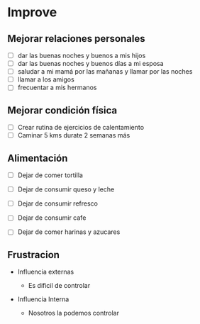 # Improve


## Mejorar relaciones personales
- [ ] dar las buenas noches y buenos a mis hijos  
- [ ] dar las buenas noches y buenos días a mi esposa
- [ ] saludar a mi mamá por las mañanas y llamar por las noches
- [ ] llamar a los amigos
- [ ] frecuentar a mis hermanos

## Mejorar condición física
- [ ] Crear rutina de ejercicios de calentamiento
- [ ] Caminar 5 kms durate 2 semanas más  

## Alimentación
- [ ] Dejar de comer tortilla 
- [ ] Dejar de consumir queso y leche
- [ ] Dejar de consumir refresco
- [ ] Dejar de consumir cafe
- [ ] Dejar de comer harinas y azucares


## Frustracion

- Influencia externas
  - Es dificil de controlar

- Influencia Interna
  - Nosotros la podemos controlar




